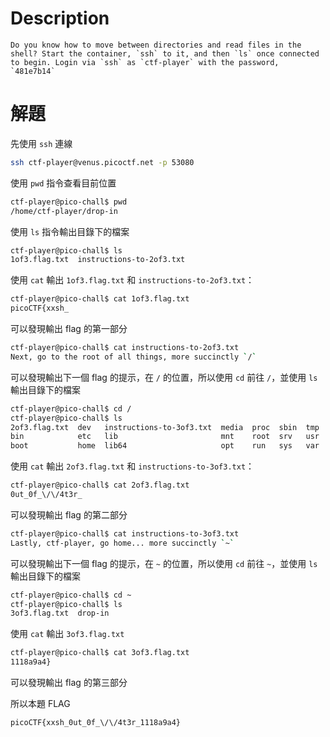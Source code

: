 # Description
```text
Do you know how to move between directories and read files in the shell? Start the container, `ssh` to it, and then `ls` once connected to begin. Login via `ssh` as `ctf-player` with the password, `481e7b14`
```
# 解題
先使用 `ssh` 連線
```bash
ssh ctf-player@venus.picoctf.net -p 53080
```
使用 `pwd` 指令查看目前位置
```bash
ctf-player@pico-chall$ pwd
/home/ctf-player/drop-in
```
使用 `ls` 指令輸出目錄下的檔案
```bash
ctf-player@pico-chall$ ls
1of3.flag.txt  instructions-to-2of3.txt
```
使用 `cat` 輸出 `1of3.flag.txt` 和 `instructions-to-2of3.txt`：
```bash
ctf-player@pico-chall$ cat 1of3.flag.txt 
picoCTF{xxsh_
```
可以發現輸出 flag 的第一部分
```bash
ctf-player@pico-chall$ cat instructions-to-2of3.txt 
Next, go to the root of all things, more succinctly `/`
```
可以發現輸出下一個 flag 的提示，在 `/` 的位置，所以使用 `cd` 前往 `/`，並使用 `ls` 輸出目錄下的檔案
```bash
ctf-player@pico-chall$ cd /
ctf-player@pico-chall$ ls
2of3.flag.txt  dev   instructions-to-3of3.txt  media  proc  sbin  tmp
bin            etc   lib                       mnt    root  srv   usr
boot           home  lib64                     opt    run   sys   var
```
使用 `cat` 輸出 `2of3.flag.txt` 和 `instructions-to-3of3.txt`：
```bash
ctf-player@pico-chall$ cat 2of3.flag.txt 
0ut_0f_\/\/4t3r_
```
可以發現輸出 flag 的第二部分

```bash
ctf-player@pico-chall$ cat instructions-to-3of3.txt 
Lastly, ctf-player, go home... more succinctly `~`

```
可以發現輸出下一個 flag 的提示，在 `~` 的位置，所以使用 `cd` 前往 `~`，並使用 `ls` 輸出目錄下的檔案
```bash
ctf-player@pico-chall$ cd ~
ctf-player@pico-chall$ ls
3of3.flag.txt  drop-in
```
使用 `cat` 輸出 `3of3.flag.txt`
```bash
ctf-player@pico-chall$ cat 3of3.flag.txt 
1118a9a4}
```
可以發現輸出 flag 的第三部分

<!-- flag -->
所以本題 FLAG 
```text
picoCTF{xxsh_0ut_0f_\/\/4t3r_1118a9a4}
```

